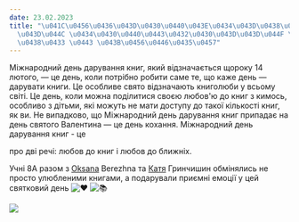 ```yaml
---
date: 23.02.2023
title: "\u041C\u0456\u0436\u043D\u0430\u0440\u043E\u0434\u043D\u0438\u0439 \u0434\u0435\
  \u043D\u044C \u0434\u0430\u0440\u0443\u0432\u0430\u043D\u043D\u044F \u043A\u043D\
  \u0438\u0433 \u0443 \u043B\u0456\u0446\u0435\u0457"
---
```

Міжнародний день дарування книг, який відзначається щороку 14 лютого, — це день, коли потрібно робити саме те, що каже день — дарувати книги. Це особливе свято відзначають книголюби у всьому світі. Це день, коли можна поділитися своєю любов'ю до книг з кимось, особливо з дітьми, які можуть не мати доступу до такої кількості книг, як ви. Не випадково, що Міжнародний день дарування книг припадає на день святого Валентина — це день кохання. Міжнародний день дарування книг - це

про дві речі: любов до книг і любов до ближніх.

Учні 8А разом з
[Oksana](https://www.facebook.com/groups/33427370676/user/100003139736547/?__cft__[0]=AZVUFhUvDGBdb0BaXey_ixKcEIxrqB7_CMUNQ_lWkcJguaRDkvau8hIrGqjzdrykx0a9zUnyhzIDFzrpX8XgOe2kHPemN7iaErP-ERoCwKw1fhD7jzr6f45CpxFExx5lukikFyHlalWGMRpvxwMbMOenr4LvqDP7EGq2q425PsdViFnFQEQwcnuU75p33En6syU&__tn__=-]K-R)
Berezhna та
[Катя](https://www.facebook.com/groups/33427370676/user/100002580848473/?__cft__[0]=AZVUFhUvDGBdb0BaXey_ixKcEIxrqB7_CMUNQ_lWkcJguaRDkvau8hIrGqjzdrykx0a9zUnyhzIDFzrpX8XgOe2kHPemN7iaErP-ERoCwKw1fhD7jzr6f45CpxFExx5lukikFyHlalWGMRpvxwMbMOenr4LvqDP7EGq2q425PsdViFnFQEQwcnuU75p33En6syU&__tn__=-]K-R)
Гринчишин обмінялись не просто улюбленими книгами, а подарували приємні емоції у цей святковий день
![❤️](https://static.xx.fbcdn.net/images/emoji.php/v9/t6c/1/16/2764.png)
![📚](https://static.xx.fbcdn.net/images/emoji.php/v9/t49/1/16/1f4da.png)

![](/files/міжнародний-день-дар-knygy.png)